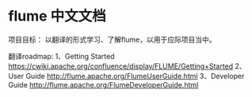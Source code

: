 flume 中文文档
=================
项目目标：
  以翻译的形式学习、了解flume，以用于应际项目当中。


翻译roadmap:
1、Getting Started
  https://cwiki.apache.org/confluence/display/FLUME/Getting+Started
2、User Guide
  http://flume.apache.org/FlumeUserGuide.html
3、Developer Guide
  http://flume.apache.org/FlumeDeveloperGuide.html
  
